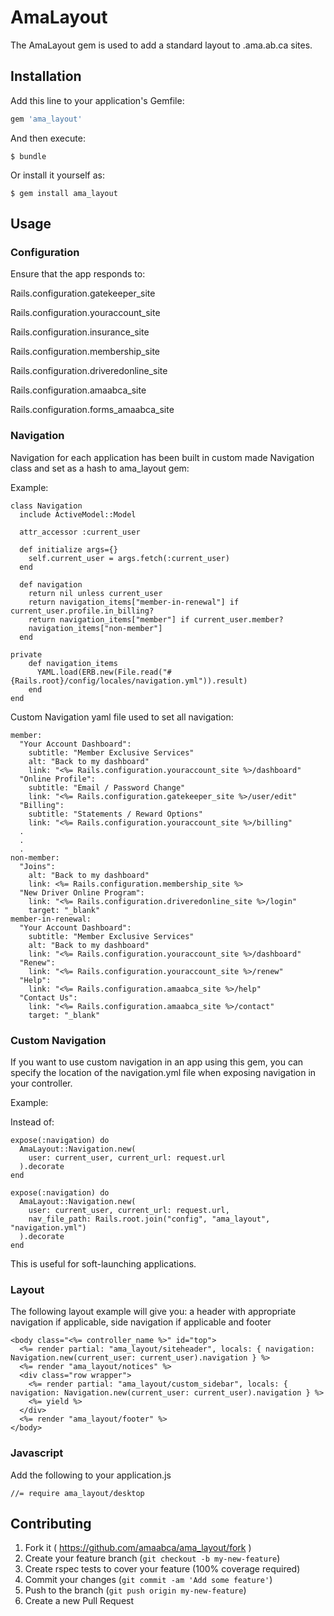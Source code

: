# AmaLayout

The AmaLayout gem is used to add a standard layout to .ama.ab.ca sites.

## Installation

Add this line to your application's Gemfile:

```ruby
gem 'ama_layout'
```

And then execute:

    $ bundle

Or install it yourself as:

    $ gem install ama_layout

## Usage

### Configuration

Ensure that the app responds to:

Rails.configuration.gatekeeper_site

Rails.configuration.youraccount_site

Rails.configuration.insurance_site

Rails.configuration.membership_site

Rails.configuration.driveredonline_site

Rails.configuration.amaabca_site

Rails.configuration.forms_amaabca_site


### Navigation

Navigation for each application has been built in custom made Navigation class and set as a hash to ama_layout gem:

Example:

    class Navigation
      include ActiveModel::Model

      attr_accessor :current_user

      def initialize args={}
        self.current_user = args.fetch(:current_user)
      end

      def navigation
        return nil unless current_user
        return navigation_items["member-in-renewal"] if current_user.profile.in_billing?
        return navigation_items["member"] if current_user.member?
        navigation_items["non-member"]
      end

    private
        def navigation_items
          YAML.load(ERB.new(File.read("#{Rails.root}/config/locales/navigation.yml")).result)
        end
    end

Custom Navigation yaml file used to set all navigation:

    member:
      "Your Account Dashboard":
        subtitle: "Member Exclusive Services"
        alt: "Back to my dashboard"
        link: "<%= Rails.configuration.youraccount_site %>/dashboard"
      "Online Profile":
        subtitle: "Email / Password Change"
        link: "<%= Rails.configuration.gatekeeper_site %>/user/edit"
      "Billing":
        subtitle: "Statements / Reward Options"
        link: "<%= Rails.configuration.youraccount_site %>/billing"
      .
      .
      .
    non-member:
      "Joins":
        alt: "Back to my dashboard"
        link: <%= Rails.configuration.membership_site %>
      "New Driver Online Program":
        link: "<%= Rails.configuration.driveredonline_site %>/login"
        target: "_blank"
    member-in-renewal:
      "Your Account Dashboard":
        subtitle: "Member Exclusive Services"
        alt: "Back to my dashboard"
        link: "<%= Rails.configuration.youraccount_site %>/dashboard"
      "Renew":
        link: "<%= Rails.configuration.youraccount_site %>/renew"
      "Help":
        link: "<%= Rails.configuration.amaabca_site %>/help"
      "Contact Us":
        link: "<%= Rails.configuration.amaabca_site %>/contact"
        target: "_blank"


### Custom Navigation

If you want to use custom navigation in an app using this gem, you can specify the location of the navigation.yml file when exposing navigation in your controller.

Example:

Instead of:

```
expose(:navigation) do
  AmaLayout::Navigation.new(
    user: current_user, current_url: request.url
  ).decorate
end
```

```
expose(:navigation) do
  AmaLayout::Navigation.new(
    user: current_user, current_url: request.url,
    nav_file_path: Rails.root.join("config", "ama_layout", "navigation.yml")
  ).decorate
end
```

This is useful for soft-launching applications.


### Layout

The following layout example will give you:
       a header with appropriate navigation if applicable,
       side navigation if applicable and footer

    <body class="<%= controller_name %>" id="top">
      <%= render partial: "ama_layout/siteheader", locals: { navigation: Navigation.new(current_user: current_user).navigation } %>
      <%= render "ama_layout/notices" %>
      <div class="row wrapper">
        <%= render partial: "ama_layout/custom_sidebar", locals: { navigation: Navigation.new(current_user: current_user).navigation } %>
        <%= yield %>
      </div>
      <%= render "ama_layout/footer" %>
    </body>

### Javascript

Add the following to your application.js

    //= require ama_layout/desktop

## Contributing

1. Fork it ( https://github.com/amaabca/ama_layout/fork )
2. Create your feature branch (`git checkout -b my-new-feature`)
3. Create rspec tests to cover your feature (100% coverage required)
4. Commit your changes (`git commit -am 'Add some feature'`)
5. Push to the branch (`git push origin my-new-feature`)
6. Create a new Pull Request
